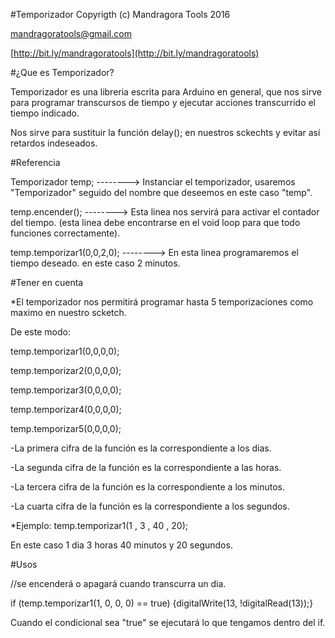 #Temporizador 
Copyrigth (c) Mandragora Tools 2016

[mandragoratools@gmail.com](mailto:mandragoratools@gmail.com)

[http://bit.ly/mandragoratools](http://bit.ly/mandragoratools)


#¿Que es Temporizador?

Temporizador es una libreria escrita para Arduino en general, que nos sirve para programar transcursos de tiempo y ejecutar acciones transcurrido el tiempo indicado.

Nos sirve para sustituir la función delay(); en nuestros sckechts y evitar así retardos indeseados.

#Referencia

Temporizador temp;   --------> Instanciar el temporizador, usaremos "Temporizador" seguido del nombre que deseemos en este caso "temp".

temp.encender();     --------> Esta linea nos servirá para activar el contador del tiempo.
                              (esta linea debe encontrarse en el void loop para que todo funciones correctamente).

temp.temporizar1(0,0,2,0); --------> En esta linea programaremos el tiempo deseado. en este caso 2 minutos.



#Tener en cuenta

*El temporizador nos permitirá programar hasta 5 temporizaciones como maximo en nuestro scketch.

De este modo:

temp.temporizar1(0,0,0,0);

temp.temporizar2(0,0,0,0);

temp.temporizar3(0,0,0,0);

temp.temporizar4(0,0,0,0);

temp.temporizar5(0,0,0,0);


-La primera cifra de la función es la correspondiente a los dias.

-La segunda cifra de la función es la correspondiente a las horas.

-La tercera cifra de la función es la correspondiente a los minutos.

-La cuarta cifra de la función es la correspondiente a los segundos.


*Ejemplo: temp.temporizar1(1  ,  3   ,   40    ,   20);

En este caso 1 dia 3 horas 40 minutos y 20 segundos.


#Usos
  
  //se encenderá o apagará cuando transcurra un dia.
  
  if (temp.temporizar1(1, 0, 0, 0) == true) 
  {digitalWrite(13, !digitalRead(13));} 
   
 
  
  Cuando el condicional sea "true" se ejecutará lo que tengamos dentro del if.







